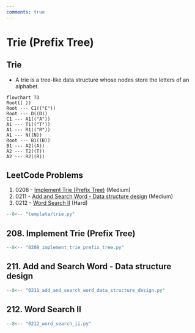 ```yaml
---
comments: true
---
```


# Trie (Prefix Tree)

## Trie

-   A trie is a tree-like data structure whose nodes store the letters of an alphabet.

```mermaid
flowchart TD
Root(( ))
Root --- C1(("C"))
Root --- D((D))
C1 --- A1(("A"))
A1 --- T1(("T"))
A1 --- R1(("R"))
A1 --- N((N))
Root --- B1((B))
B1 --- A2((A))
A2 --- T2((T))
A2 --- R2((R))
```

## LeetCode Problems

1. 0208 - [Implement Trie (Prefix Tree)](https://leetcode.com/problems/implement-trie-prefix-tree/) (Medium)
2. 0211 - [Add and Search Word - Data structure design](https://leetcode.com/problems/add-and-search-word-data-structure-design/) (Medium)
3. 0212 - [Word Search II](https://leetcode.com/problems/word-search-ii/) (Hard)

```python
--8<-- "template/trie.py"
```

## 208. Implement Trie (Prefix Tree)

```python
--8<-- "0208_implement_trie_prefix_tree.py"
```

## 211. Add and Search Word - Data structure design

```python
--8<-- "0211_add_and_search_word_data_structure_design.py"
```

## 212. Word Search II

```python
--8<-- "0212_word_search_ii.py"
```
